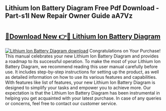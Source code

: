 ## Lithium Ion Battery Diagram Free Pdf Download - Part-s1l New Repair Owner Guide aA7Vz

# <h2><a href="http://dfhpen.blite.top/?on=Lithium+Ion+Battery+Diagram">🔗Download New 👉🔴 Lithium Ion Battery Diagram</a></h2>

[![Lithium Ion Battery Diagram download](https://i.imgur.com/lujVjoI.png)](http://dfhpen.blite.top/?on=Lithium+Ion+Battery+Diagram)
Congratulations on Your Purchase! This manual celebrates your new Lithium Ion Battery Diagram and provides a roadmap to its successful operation. To make the most of your Lithium Ion Battery Diagram, we recommend reading this user manual carefully before use. It includes step-by-step instructions for setting up the product, as well as detailed information on how to use its various features and capabilities. With features like list of features, your new Lithium Ion Battery Diagram is designed to simplify your tasks and empower you to achieve more. Our expectation is that the Lithium Ion Battery Diagram has been instrumental in helping you get acquainted with your latest purchase. In case of any queries or concerns, feel free to contact our customer service.
